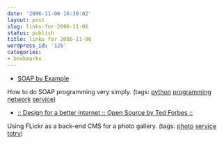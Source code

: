 ```yaml
---
date: '2006-11-06 16:30:02'
layout: post
slug: links-for-2006-11-06
status: publish
title: links for 2006-11-06
wordpress_id: '126'
categories:
- bookmarks
---
```




  * [SOAP by Example](http://www.intertwingly.net/stories/2002/12/20/sbe.html)




How to do SOAP programming very simply. (tags: [python](http://del.icio.us/eob/python) [programming](http://del.icio.us/eob/programming) [network](http://del.icio.us/eob/network) [service](http://del.icio.us/eob/service))





  * [:: Design for a better internet :: Open Source by Ted Forbes ::](http://design.tedforbes.com/)




Using FLickr as a back-end CMS for a photo gallery. (tags: [photo](http://del.icio.us/eob/photo) [service](http://del.icio.us/eob/service) [totry](http://del.icio.us/eob/totry))







